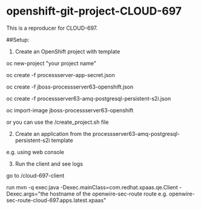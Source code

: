 # openshift-git-project-CLOUD-697

This is a reproducer for CLOUD-697.

##Setup:

1) Create an OpenShift project with template

oc new-project "your project name"

oc create -f processserver-app-secret.json

oc create -f jboss-processserver63-openshift.json

oc create -f processserver63-amq-postgresql-persistent-s2i.json

oc import-image jboss-processserver63-openshift

or you can use the /create_project.sh file

2) Create an application from the processserver63-amq-postgresql-persistent-s2i template

e.g. using web console

3) Run the client and see logs

go to /cloud-697-client

run mvn -q exec:java -Dexec.mainClass=com.redhat.xpaas.qe.Client -Dexec.args="the hostname of the openwire-sec-route route e.g. openwire-sec-route-cloud-697.apps.latest.xpaas"
